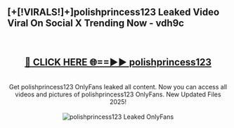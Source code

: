 <h2>[+[!VIRALS!]+]polishprincess123 Leaked Video Viral On Social X Trending Now - vdh9c</h2>
<br>
<div align="center">
<h2><a href="https://libra.edu.pl?polishprincess123" rel="nofollow">🔴 CLICK HERE 🌐==►► polishprincess123</a></h2>
<br>
Get polishprincess123 OnlyFans leaked all content. Now you can access all videos and pictures of polishprincess123 OnlyFans. New Updated Files 2025!
<br>
<br>
<a href="https://libra.edu.pl?polishprincess123" rel="nofollow" data-target="animated-image.originalLink"><img src="https://i.ibb.co.com/WyWwxjT/player-gif2.gif" alt="polishprincess123 Leaked OnlyFans" style="max-width: 100%; display: inline-block;" data-target="animated-image.originalImage"></a>
</div>
<br>